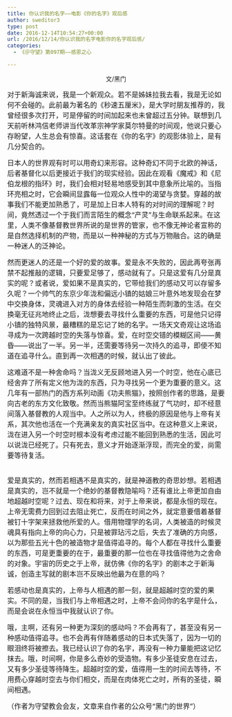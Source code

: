 ```yaml
---
title: 你认识我的名字——电影《你的名字》观后感
author: sweditor3
type: post
date: 2016-12-14T10:54:27+00:00
url: /2016/12/14/你认识我的名字电影你的名字观后感/
categories:
  - 《＠守望》第097期——感恩之心

---
```

<p style="text-align: center;">
  文/黑门
</p>

<span style="font-size: 12pt;">对于新海诚来说，我是一个新观众。若不是姊妹拉我去看，我是无论如何不会碰的。此前最为著名的《秒速五厘米》，是大学时朋友推荐的，我曾经很多次打开，可是停留的时间加起来也未曾超过五分钟。联想到几天前听林鸿信老师讲当代改革宗神学家莫尔特曼的时间观，他说只要心存盼望，人生总会有惊喜。这话套在《你的名字》的观影体验上，是有几分契合的。</span>

<span style="font-size: 12pt;">日本人的世界观有时可以用奇幻来形容。这种奇幻不同于北欧的神话，后者基督化以后更接近于我们的现实经验。因此在观看《魔戒》和《尼伯龙根的指环》时，我们会相对轻易地感受到其中意象所比喻的。当指环亮相之时，它会瞬间显露每一位观众人性中的渴望与贪婪。穿越的故事我们不能更加熟悉了，可是加上日本人特有的对时间的理解呢？时间，竟然透过一个于我们而言陌生的概念“产灵”与生命联系起来。在这里，人类不像基督教世界所说的是世界的管家，也不像无神论者宣称的是自然选择机制的产物，而是以一种神秘的方式与万物融合。这的确是一种迷人的泛神论。</span>

<span style="font-size: 12pt;">然而更迷人的还是一个好的爱的故事。爱是永不失败的，因此再夸张再禁不起推敲的逻辑，只要爱足够了，感动就有了。只是这爱有几分是真实的呢？或者说，爱如果不是真实的，它带给我们的感动又可以存留多久呢？一个帅气的东京少年泷和偏远小镇的姑娘三叶意外地发现会在梦中交换身体，灵魂进入对方的身体去经验一种陌生而刺激的生活。在交换毫无征兆地终止之后，泷想要去寻找什么重要的东西，可是他只记得小镇的独特风景，最糟糕的是忘记了她的名字。一场天文奇观让这场追寻成为一次跨越时空的失落与惊喜。爱，在时空交错的模糊区间——黄昏——说出了一半。另一半，还需要等待另一次持久的追寻，即使不知道在追寻什么。直到再一次相遇的时候，就认出了彼此。</span>

<span style="font-size: 12pt;">这难道不是一种舍命吗？当泷义无反顾地进入另一个时空，他在心底已经舍弃了所有定义他为泷的东西，只为寻找另一个更为重要的意义。这几年有一部热门的西方系列动画《功夫熊猫》，按照创作者的思路，是要向古老的东方文化致敬。然而当熊猫阿宝至终练就了气功时，却不经意间落入基督教的人观当中。人之所以为人，终极的原因是他与上帝有关系，其次他也活在一个充满亲友的真实社区当中。在这种意义上来说，泷在进入另一个时空时根本没有考虑过能不能回到熟悉的生活，因此可以说泷已经死了。只有死去，意义才开始逐渐浮现，而完全的爱，尚需要等待复活。 </span>
  
<span style="font-size: 12pt;"><br /> 爱是真实的，然而若相遇不是真实的，就是神道教的奇思妙想。若相遇是真实的，岂不就是一个绝妙的基督教隐喻吗？还有谁比上帝更加自由地超越时空呢？过去、现在和将来，对于上帝来说，都是永恒的现在。上帝无需费力回到过去阻止死亡，反而在时间之外，就定意要借着基督被钉十字架来拯救他所爱的人。借用物理学的名词，人类被造的时候灵魂具有指向上帝的向心力，只是被罪玷污之后，失去了准确的方向感，以为那些五光十色的被造物才是值得追寻的。每个人都在寻找什么重要的东西，可是更重要的在于，最重要的那一位也在寻找值得他为之舍命的对象。宇宙的历史之于上帝，就仿佛《你的名字》的剧本之于新海诚，创造主写就的剧本岂不反映出他最为在意的吗？</span>

<span style="font-size: 12pt;">若感动也是真实的，上帝与人相遇的那一刻，就是超越时空的爱的果实。不同的是，当我们与上帝相遇之时，上帝不会问你的名字是什么，而是会说在永恒当中我就认识了你。</span>

<span style="font-size: 12pt;">哦，主啊，还有另一种更为深刻的感动吗？不会再有了，甚至没有另一种感动值得追寻。也不会再有伴随着感动的日本式失落了，因为一切的眼泪终将被擦去。我已经认识了你的名字，再没有一种力量能把这记忆抹去。哦，时间啊，你是多么奇妙的受造物。有多少圣徒安息在过去，又有多少圣徒等待降生。超越时空的爱，值得用一生的时间去等待，不用费心穿越时空去与你们相交，而是在肉体死亡之时，所有的圣徒，瞬间相遇。</span>

<span style="font-size: 12pt;">（作者为守望教会会友，文章来自作者的公众号“黑门的世界”）</span>